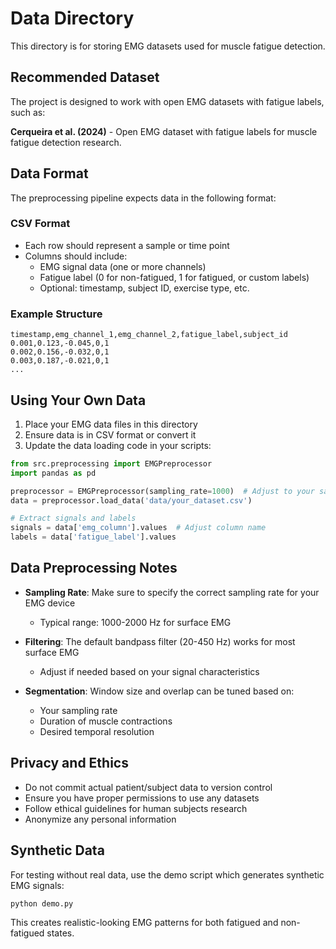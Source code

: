 # Data Directory

This directory is for storing EMG datasets used for muscle fatigue detection.

## Recommended Dataset

The project is designed to work with open EMG datasets with fatigue labels, such as:

**Cerqueira et al. (2024)** - Open EMG dataset with fatigue labels for muscle fatigue detection research.

## Data Format

The preprocessing pipeline expects data in the following format:

### CSV Format
- Each row should represent a sample or time point
- Columns should include:
  - EMG signal data (one or more channels)
  - Fatigue label (0 for non-fatigued, 1 for fatigued, or custom labels)
  - Optional: timestamp, subject ID, exercise type, etc.

### Example Structure

```csv
timestamp,emg_channel_1,emg_channel_2,fatigue_label,subject_id
0.001,0.123,-0.045,0,1
0.002,0.156,-0.032,0,1
0.003,0.187,-0.021,0,1
...
```

## Using Your Own Data

1. Place your EMG data files in this directory
2. Ensure data is in CSV format or convert it
3. Update the data loading code in your scripts:

```python
from src.preprocessing import EMGPreprocessor
import pandas as pd

preprocessor = EMGPreprocessor(sampling_rate=1000)  # Adjust to your sampling rate
data = preprocessor.load_data('data/your_dataset.csv')

# Extract signals and labels
signals = data['emg_column'].values  # Adjust column name
labels = data['fatigue_label'].values
```

## Data Preprocessing Notes

- **Sampling Rate**: Make sure to specify the correct sampling rate for your EMG device
  - Typical range: 1000-2000 Hz for surface EMG
  
- **Filtering**: The default bandpass filter (20-450 Hz) works for most surface EMG
  - Adjust if needed based on your signal characteristics
  
- **Segmentation**: Window size and overlap can be tuned based on:
  - Your sampling rate
  - Duration of muscle contractions
  - Desired temporal resolution

## Privacy and Ethics

- Do not commit actual patient/subject data to version control
- Ensure you have proper permissions to use any datasets
- Follow ethical guidelines for human subjects research
- Anonymize any personal information

## Synthetic Data

For testing without real data, use the demo script which generates synthetic EMG signals:

```bash
python demo.py
```

This creates realistic-looking EMG patterns for both fatigued and non-fatigued states.
